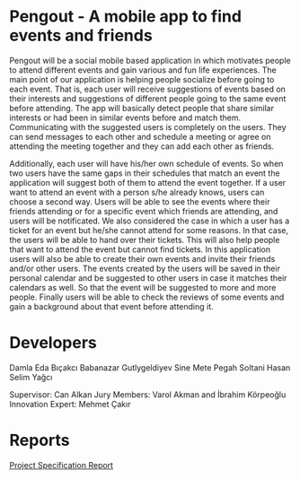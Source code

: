 # Pengout - A mobile app to find events and friends
  Pengout will be a social mobile based application in which motivates people to attend different events and gain various and fun life experiences. The main point of our application is helping people socialize before going to each event. That is, each user will receive suggestions of events based on their interests and suggestions of different people going to the same event before attending. The app will basically detect people that share similar interests or had been in similar events before and match them. Communicating with the suggested users is completely on the users. They can send messages to each other and schedule a meeting or agree on attending the meeting together and they can add each other as friends. 

  Additionally, each user will have his/her own schedule of events. So when two users have the same gaps in their schedules that match an event the application will suggest both of them to attend the event together. If a user want to attend an event with a person s/he already knows, users can choose a second way. Users will be able to see the events where their friends attending or for a specific event which friends are attending, and users will be notificated. We also considered the case in which a user has a ticket for an event but he/she cannot attend for some reasons. In that case, the users will be able to hand over their tickets. This will also help people that want to attend the event but cannot find tickets. In this application users will also be able to create their own events and invite their friends and/or other users. The events created by the users will be saved in their personal calendar and be suggested to other users in case it matches their calendars as well. So that the event will be suggested to more and more people. Finally users will be able to check the reviews of some events and gain a background about that event before attending it.

# Developers
Damla Eda Bıçakcı
Babanazar Gutlygeldiyev
Sine Mete
Pegah Soltani
Hasan Selim Yağcı


Supervisor: Can Alkan
Jury Members: Varol Akman and İbrahim Körpeoğlu
Innovation Expert: Mehmet Çakır

# Reports
[Project Specification Report](https://github.com/babanazar/pengout/raw/master/Specifications%20Report.pdf)

